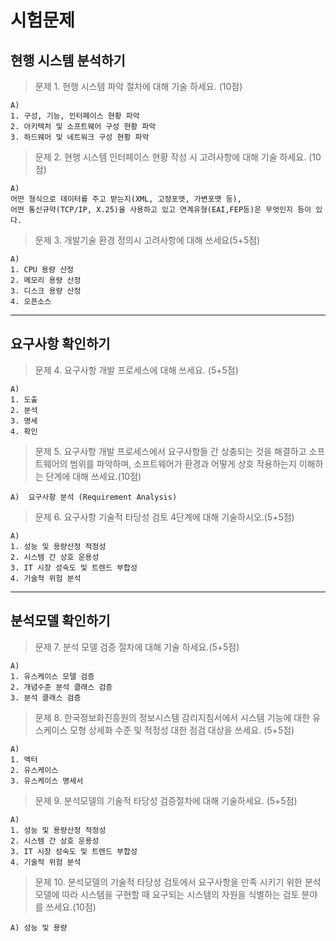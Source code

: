 # 시험문제

## 현행 시스템 분석하기
> 문제 1. 현행 시스템 파악 절차에 대해 기술 하세요. (10점)   

```
A)  
1. 구성, 기능, 인터페이스 현황 파악   
2. 아키텍처 및 소프트웨어 구성 현황 파악
3. 하드웨어 및 네트워크 구성 현황 파악   
```

> 문제 2. 현행 시스템 인터페이스 현황 작성 시 고려사항에 대해 기술 하세요. (10점)   

```
A)  
어떤 형식으로 데이터를 주고 받는지(XML, 고정포맷, 가변포맷 등),  
어떤 통신규약(TCP/IP, X.25)을 사용하고 있고 연계유형(EAI,FEP등)은 무엇인지 등이 있다.
```

> 문제 3. 개발기술 환경 정의시 고려사항에 대해 쓰세요(5+5점)  

```
A)  
1. CPU 용량 산정   
2. 메모리 용량 산정  
3. 디스크 용량 산정  
4. 오픈소스 
```

___
## 요구사항 확인하기  

> 문제 4. 요구사항 개발 프로세스에 대해 쓰세요. (5+5점)  

```
A)  
1. 도출  
2. 분석  
3. 명세  
4. 확인  
```

> 문제 5. 요구사항 개발 프로세스에서 요구사항들 간 상충되는 것을 해결하고 소프트웨어의 범위를 파악하며, 소프트웨어가 환경과 어떻게 상호 작용하는지 이해하는 단계에 대해 쓰세요.(10점)  

```
A)  요구사항 분석 (Requirement Analysis)  
```

> 문제 6. 요구사항 기술적 타당성 검토 4단계에 대해 기술하시오.(5+5점)  

```
A)  
1. 성능 및 용량산정 적정성
2. 시스템 간 상호 운용성
3. IT 시장 성숙도 및 트렌드 부합성
4. 기술적 위험 분석
```

___
## 분석모델 확인하기  

> 문제 7. 분석 모델 검증 절차에 대해 기술 하세요.(5+5점)  

```
A)  
1. 유스케이스 모델 검증  
2. 개념수준 분석 클래스 검증  
3. 분석 클래스 검증  
```   

> 문제 8. 한국정보화진흥원의 정보시스템 감리지침서에서 시스템 기능에 대한 유스케이스 모형 상세화 수준 및 적정성 대한 점검 대상을 쓰세요. (5+5점)  

```
A)  
1. 액터
2. 유스케이스  
3. 유스케이스 명세서  
```

> 문제 9. 분석모델의 기술적 타당성 검증절차에 대해 기술하세요. (5+5점)  

```
A)  
1. 성능 및 용량산정 적정성  
2. 시스템 간 상호 운용성  
3. IT 시장 성숙도 및 트렌드 부합성  
4. 기술적 위험 분석  
```

> 문제 10. 분석모델의 기술적 타당성 검토에서 요구사항을 만족 시키기 위한 분석모델에 따라 시스템을 구현할 때 요구되는 시스템의 자원을 식별하는 검토 분야를 쓰세요.(10점)  

```
A) 성능 및 용량
```
